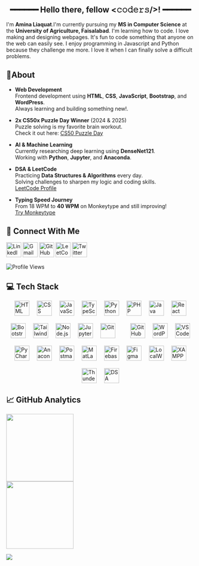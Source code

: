 <h2 align="center">
  ━━━━━━  Hello there, fellow <𝚌𝚘𝚍𝚎𝚛𝚜/>!  ━━━━━━ 
</h2> 
    
I'm **Amina Liaquat**.I'm currently pursuing my **MS in Computer Science** at the **University of Agriculture, Faisalabad**. I'm learning how to code. I love making and designing webpages.  It's fun to code something that anyone on the web can easily see. I  enjoy programming in Javascript and Python because they challenge me more. I love it when I can finally solve a difficult problems.


 ## 🌟About  <br> 
- **Web Development**  
  Frontend development using **HTML**, **CSS**, **JavaScript**, **Bootstrap**, and **WordPress**.  
  Always learning and building something new!.

- **2x CS50x Puzzle Day Winner** (2024 & 2025)  
  Puzzle solving is my favorite brain workout.  
  Check it out here: [CS50 Puzzle Day](https://ik.imagekit.io/fjchcwc5f/WhatsApp\%20Image\%202025-07-06\%20at\%2010.53.51\%20AM.jpeg?updatedAt=1751781535212)

- **AI & Machine Learning**  
  Currently researching deep learning  using **DenseNet121**.  
  Working with **Python**, **Jupyter**, and **Anaconda**.

- **DSA & LeetCode**  
  Practicing **Data Structures & Algorithms** every day.  
  Solving challenges to sharpen my logic and coding skills.  
  [LeetCode Profile](https://leetcode.com/u/amina_liaquat04/)

- **Typing Speed Journey**  
  From 18 WPM to **40 WPM** on Monkeytype and still improving!  
   [Try Monkeytype](https://monkeytype.com)

## 🔗 Connect With Me

<p>
  <a href="https://www.linkedin.com/in/amina-liaquat/" target="_blank"><img src="https://img.icons8.com/color/48/linkedin.png" width="40" alt="LinkedIn"/></a>
  <a href="mailto:aminaliaquat41@gmail.com"><img src="https://img.icons8.com/color/48/gmail-new.png" width="40" alt="Gmail"/></a>
  <a href="https://github.com/amina-liaquat56" target="_blank"><img src="https://img.icons8.com/ios-glyphs/48/github.png" width="40" alt="GitHub"/></a>
  <a href="https://leetcode.com/u/amina_liaquat04/" target="_blank"><img src="https://img.icons8.com/external-tal-revivo-color-tal-revivo/48/external-level-up-your-coding-skills-and-quickly-land-a-job-logo-color-tal-revivo.png" width="40" alt="LeetCode"/></a>
  <a href="https://x.com/amina_liaquat25?t=Be-rDRLeOSfyuYqXyrKIAw&s=08" target="_blank"><img src="https://img.icons8.com/color/48/twitter--v1.png" width="40" alt="Twitter"/></a>
</p>

<p>
  <img src="https://komarev.com/ghpvc/?username=amina-liaquat56&style=flat-square&color=9b59b6" alt="Profile Views"/>  
</p>

## 💻 Tech Stack  

<div  style="display: flex; flex-wrap: wrap; justify-content: center; gap: 20px;">  

<!-- Languages -->
<img src="https://cdn.jsdelivr.net/gh/devicons/devicon/icons/html5/html5-original.svg" width="40" title="HTML"/>  
<img src="https://cdn.jsdelivr.net/gh/devicons/devicon/icons/css3/css3-original.svg" width="40" title="CSS"/>  
<img src="https://cdn.jsdelivr.net/gh/devicons/devicon/icons/javascript/javascript-original.svg" width="40" title="JavaScript"/>  
<img src="https://cdn.jsdelivr.net/gh/devicons/devicon/icons/typescript/typescript-original.svg" width="40" title="TypeScript"/>  
<img src="https://cdn.jsdelivr.net/gh/devicons/devicon/icons/python/python-original.svg" width="40" title="Python"/>  
<img src="https://cdn.jsdelivr.net/gh/devicons/devicon/icons/php/php-original.svg" width="40" title="PHP"/>  
<img src="https://cdn.jsdelivr.net/gh/devicons/devicon/icons/java/java-original.svg" width="40" title="Java"/>  

<!-- Frameworks -->
<img src="https://cdn.jsdelivr.net/gh/devicons/devicon/icons/react/react-original.svg" width="40" title="React"/>  
<img src="https://cdn.jsdelivr.net/gh/devicons/devicon/icons/bootstrap/bootstrap-original.svg" width="40" title="Bootstrap"/>  
<img src="https://www.svgrepo.com/show/374118/tailwind.svg" width="40" title="Tailwind CSS"/>  
<img src="https://cdn.jsdelivr.net/gh/devicons/devicon/icons/nodejs/nodejs-original.svg" width="40" title="Node.js"/>  

<!-- Tools -->
<img src="https://cdn.jsdelivr.net/gh/devicons/devicon/icons/jupyter/jupyter-original.svg" width="40" title="Jupyter"/>  
<img src="https://cdn.jsdelivr.net/gh/devicons/devicon/icons/git/git-original.svg" width="40" title="Git"/>  <br>
<img src="https://cdn.jsdelivr.net/gh/devicons/devicon/icons/github/github-original.svg" width="40" title="GitHub"/>  
<img src="https://cdn.jsdelivr.net/gh/devicons/devicon/icons/wordpress/wordpress-original.svg" width="40" title="WordPress"/>  
<img src="https://cdn.jsdelivr.net/gh/devicons/devicon/icons/vscode/vscode-original.svg" width="40" title="VS Code"/>  
<img src="https://cdn.jsdelivr.net/gh/devicons/devicon/icons/pycharm/pycharm-original.svg" width="40" title="PyCharm"/>  
<img src="https://cdn.jsdelivr.net/gh/devicons/devicon/icons/anaconda/anaconda-original.svg" width="40" title="Anaconda"/>  
<img src="https://www.vectorlogo.zone/logos/getpostman/getpostman-icon.svg" width="40" title="Postman"/>  

<!-- Others -->
<img src="https://upload.wikimedia.org/wikipedia/commons/2/21/Matlab_Logo.png" width="40" title="MatLab"/>  
<img src="https://cdn.jsdelivr.net/gh/devicons/devicon/icons/firebase/firebase-plain.svg" width="40" title="Firebase"/>  
<img src="https://cdn.jsdelivr.net/gh/devicons/devicon/icons/figma/figma-original.svg" width="40" title="Figma"/>  
<img src="https://localwp.com/wp-content/uploads/2021/01/local-lightning-icon.png" width="40" title="LocalWP"/>  
<img src="https://www.apachefriends.org/images/xampp-logo-ac950edf.svg" width="40" title="XAMPP"/>  
<img src="https://avatars.githubusercontent.com/u/164544218?s=200&v=4" width="40" title="Thunder Client"/>  
<img src="https://encrypted-tbn0.gstatic.com/images?q=tbn:ANd9GcTLueaRJsD38b32MAw93xzUa7Pftq_l8BUDOw&s" width="40" title="DSA"/>  

</div>  

## 📈 GitHub Analytics  

<p>  
  <a href="https://github.com/amina-liaquat56">  
    <img height="180em" src="https://github-readme-stats.vercel.app/api?username=amina-liaquat56&show_icons=true&include_all_commits=true&count_private=true&hide_border=true&title_color=9b59b6&icon_color=9b59b6&text_color=ffffff&bg_color=000000"/> <br> 
    <img height="180em" src="https://github-readme-stats.vercel.app/api/top-langs/?username=amina-liaquat56&layout=compact&langs_count=10&hide_border=true&title_color=9b59b6&text_color=ffffff&bg_color=000000"/>  
  </a>  
</p>  

<p>  
  <img src="https://github-readme-streak-stats.herokuapp.com/?user=amina-liaquat56&hide_border=true&ring=9b59b6&fire=9b59b6&currStreakLabel=9b59b6&sideLabels=ffffff&sideNums=ffffff&currStreakNum=ffffff&dates=aaaaaa&background=000000"/>  
</p>  
